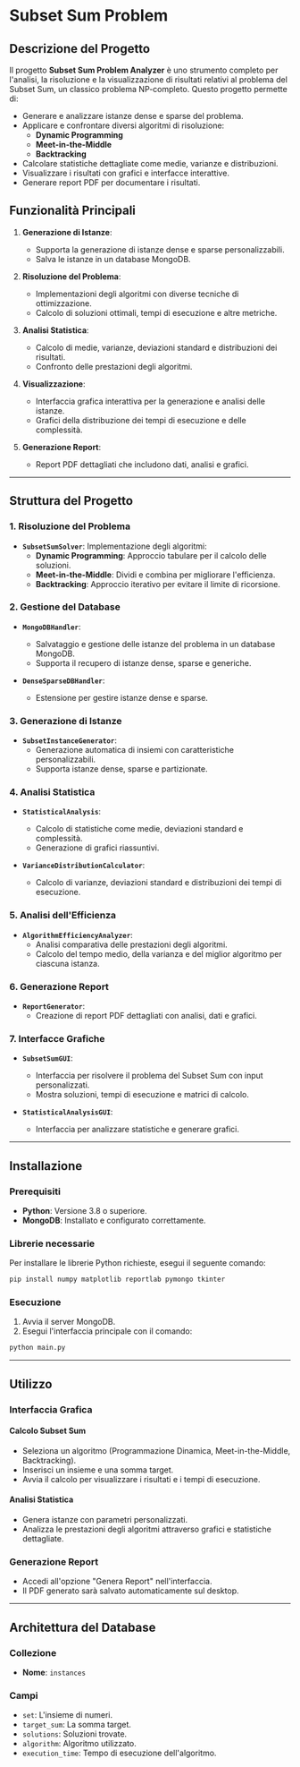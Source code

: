 # **Subset Sum Problem**

## **Descrizione del Progetto**

Il progetto **Subset Sum Problem Analyzer** è uno strumento completo per l'analisi, la risoluzione e la visualizzazione di risultati relativi al problema del Subset Sum, un classico problema NP-completo. Questo progetto permette di:

- Generare e analizzare istanze dense e sparse del problema.
- Applicare e confrontare diversi algoritmi di risoluzione:
  - **Dynamic Programming**
  - **Meet-in-the-Middle**
  - **Backtracking**
- Calcolare statistiche dettagliate come medie, varianze e distribuzioni.
- Visualizzare i risultati con grafici e interfacce interattive.
- Generare report PDF per documentare i risultati.

## **Funzionalità Principali**

1. **Generazione di Istanze**:
   - Supporta la generazione di istanze dense e sparse personalizzabili.
   - Salva le istanze in un database MongoDB.

2. **Risoluzione del Problema**:
   - Implementazioni degli algoritmi con diverse tecniche di ottimizzazione.
   - Calcolo di soluzioni ottimali, tempi di esecuzione e altre metriche.

3. **Analisi Statistica**:
   - Calcolo di medie, varianze, deviazioni standard e distribuzioni dei risultati.
   - Confronto delle prestazioni degli algoritmi.

4. **Visualizzazione**:
   - Interfaccia grafica interattiva per la generazione e analisi delle istanze.
   - Grafici della distribuzione dei tempi di esecuzione e delle complessità.

5. **Generazione Report**:
   - Report PDF dettagliati che includono dati, analisi e grafici.

---

## **Struttura del Progetto**

### **1. Risoluzione del Problema**
- **`SubsetSumSolver`**:
  Implementazione degli algoritmi:
  - **Dynamic Programming**: Approccio tabulare per il calcolo delle soluzioni.
  - **Meet-in-the-Middle**: Dividi e combina per migliorare l'efficienza.
  - **Backtracking**: Approccio iterativo per evitare il limite di ricorsione.

### **2. Gestione del Database**
- **`MongoDBHandler`**:
  - Salvataggio e gestione delle istanze del problema in un database MongoDB.
  - Supporta il recupero di istanze dense, sparse e generiche.

- **`DenseSparseDBHandler`**:
  - Estensione per gestire istanze dense e sparse.

### **3. Generazione di Istanze**
- **`SubsetInstanceGenerator`**:
  - Generazione automatica di insiemi con caratteristiche personalizzabili.
  - Supporta istanze dense, sparse e partizionate.

### **4. Analisi Statistica**
- **`StatisticalAnalysis`**:
  - Calcolo di statistiche come medie, deviazioni standard e complessità.
  - Generazione di grafici riassuntivi.

- **`VarianceDistributionCalculator`**:
  - Calcolo di varianze, deviazioni standard e distribuzioni dei tempi di esecuzione.

### **5. Analisi dell'Efficienza**
- **`AlgorithmEfficiencyAnalyzer`**:
  - Analisi comparativa delle prestazioni degli algoritmi.
  - Calcolo del tempo medio, della varianza e del miglior algoritmo per ciascuna istanza.

### **6. Generazione Report**
- **`ReportGenerator`**:
  - Creazione di report PDF dettagliati con analisi, dati e grafici.

### **7. Interfacce Grafiche**
- **`SubsetSumGUI`**:
  - Interfaccia per risolvere il problema del Subset Sum con input personalizzati.
  - Mostra soluzioni, tempi di esecuzione e matrici di calcolo.

- **`StatisticalAnalysisGUI`**:
  - Interfaccia per analizzare statistiche e generare grafici.

---

## **Installazione**

### **Prerequisiti**
- **Python**: Versione 3.8 o superiore.
- **MongoDB**: Installato e configurato correttamente.

### **Librerie necessarie**
Per installare le librerie Python richieste, esegui il seguente comando:

```sh
pip install numpy matplotlib reportlab pymongo tkinter
```

### **Esecuzione**

1. Avvia il server MongoDB.
2. Esegui l'interfaccia principale con il comando:

```sh
python main.py
```

---

## **Utilizzo**

### **Interfaccia Grafica**

#### **Calcolo Subset Sum**
- Seleziona un algoritmo (Programmazione Dinamica, Meet-in-the-Middle, Backtracking).
- Inserisci un insieme e una somma target.
- Avvia il calcolo per visualizzare i risultati e i tempi di esecuzione.

#### **Analisi Statistica**
- Genera istanze con parametri personalizzati.
- Analizza le prestazioni degli algoritmi attraverso grafici e statistiche dettagliate.

### **Generazione Report**
- Accedi all'opzione "Genera Report" nell'interfaccia.
- Il PDF generato sarà salvato automaticamente sul desktop.

---

## **Architettura del Database**

### **Collezione**
- **Nome**: `instances`

### **Campi**
- `set`: L'insieme di numeri.
- `target_sum`: La somma target.
- `solutions`: Soluzioni trovate.
- `algorithm`: Algoritmo utilizzato.
- `execution_time`: Tempo di esecuzione dell'algoritmo.
